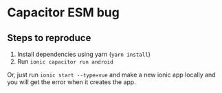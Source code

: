 # Capacitor ESM bug

## Steps to reproduce
1. Install dependencies using yarn (`yarn install`)
2. Run `ionic capacitor run android`


Or, just run `ionic start --type=vue` and make a new ionic app locally and you will get the error when it creates the app.
